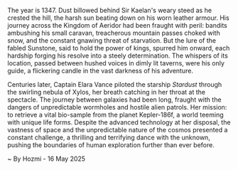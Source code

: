 
The year is 1347.  Dust billowed behind Sir Kaelan's weary steed as he crested the hill, the harsh sun beating down on his worn leather armour.  His journey across the Kingdom of Aeridor had been fraught with peril: bandits ambushing his small caravan, treacherous mountain passes choked with snow, and the constant gnawing threat of starvation.  But the lure of the fabled Sunstone, said to hold the power of kings, spurred him onward, each hardship forging his resolve into a steely determination.  The whispers of its location, passed between hushed voices in dimly lit taverns, were his only guide, a flickering candle in the vast darkness of his adventure.


Centuries later, Captain Elara Vance piloted the starship *Stardust* through the swirling nebula of Xylos, her breath catching in her throat at the spectacle.  The journey between galaxies had been long, fraught with the dangers of unpredictable wormholes and hostile alien patrols.  Her mission: to retrieve a vital bio-sample from the planet Kepler-186f, a world teeming with unique life forms.  Despite the advanced technology at her disposal, the vastness of space and the unpredictable nature of the cosmos presented a constant challenge, a thrilling and terrifying dance with the unknown, pushing the boundaries of human exploration further than ever before.

~ By Hozmi - 16 May 2025
